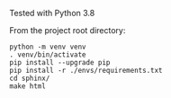 Tested with Python 3.8

From the project root directory:

```
python -m venv venv
. venv/bin/activate
pip install --upgrade pip
pip install -r ./envs/requirements.txt 
cd sphinx/
make html
```